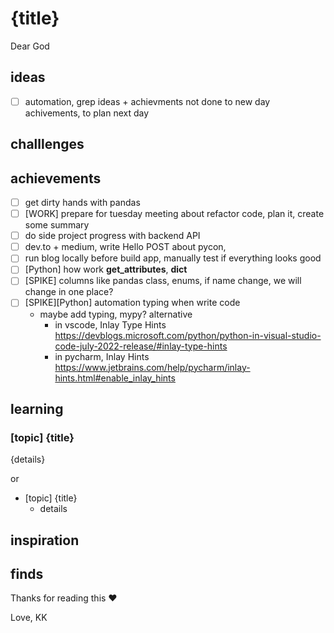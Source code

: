 # {title}

Dear God

## ideas
- [ ] automation, grep ideas + achievments not done to new day achivements, to plan next day

## challlenges

## achievements
- [ ] get dirty hands with pandas
- [ ] [WORK] prepare for tuesday meeting about refactor code, plan it, create some summary
- [ ] do side project progress with backend API
- [ ] dev.to + medium, write Hello POST about pycon,
- [ ] run blog locally before build app, manually test if everything looks good
- [ ] [Python] how work __get_attributes__, __dict__
- [ ] [SPIKE] columns like pandas class, enums, if name change, we will change in one place?
- [ ] [SPIKE][Python] automation typing when write code
   * maybe add typing, mypy? alternative
      * in vscode, Inlay Type Hints https://devblogs.microsoft.com/python/python-in-visual-studio-code-july-2022-release/#inlay-type-hints
      * in pycharm, Inlay Hints https://www.jetbrains.com/help/pycharm/inlay-hints.html#enable_inlay_hints

## learning 

### [topic] {title}
{details}

or 

* [topic] {title}
  * details

## inspiration

## finds

Thanks for reading this ❤️

Love,
KK
